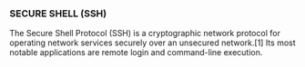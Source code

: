 ### SECURE SHELL (SSH)

The Secure Shell Protocol (SSH) is a cryptographic network protocol for operating network services securely over an unsecured network.[1] Its most notable applications are remote login and command-line execution.